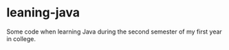 # leaning-java

Some code when learning Java during the second semester of my first year in college.
